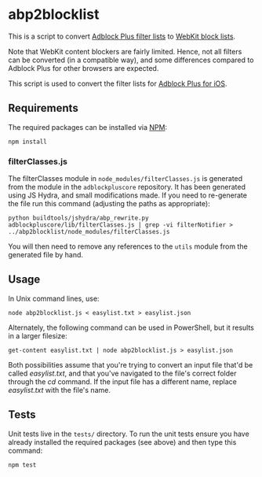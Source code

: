 # abp2blocklist

This is a script to convert [Adblock Plus filter lists](https://adblockplus.org/filters)
to [WebKit block lists](https://www.webkit.org/blog/3476/content-blockers-first-look/).

Note that WebKit content blockers are fairly limited. Hence, not all filters
can be converted (in a compatible way), and some differences compared to Adblock
Plus for other browsers are expected.

This script is used to convert the filter lists for
[Adblock Plus for iOS](https://adblockplus.org/releases/adblock-plus-10-for-ios-released).

## Requirements

The required packages can be installed via [NPM](https://npmjs.org):

```
npm install
```

### filterClasses.js

The filterClasses module in `node_modules/filterClasses.js` is generated from
the module in the `adblockpluscore` repository. It has been generated using
JS Hydra, and small modifications made. If you need to re-generate the file run
this command (adjusting the paths as appropriate):

```
python buildtools/jshydra/abp_rewrite.py adblockpluscore/lib/filterClasses.js | grep -vi filterNotifier > ../abp2blocklist/node_modules/filterClasses.js
```
You will then need to remove any references to the `utils` module from the
generated file by hand.


## Usage

In Unix command lines, use:
```
node abp2blocklist.js < easylist.txt > easylist.json
```

Alternately, the following command can be used in PowerShell, but it results in a larger filesize:

```
get-content easylist.txt | node abp2blocklist.js > easylist.json
```

Both possibilities assume that you're trying to convert an input file that'd be called _easylist.txt_, and that you've navigated to the file's correct folder through the _cd_ command. If the input file has a different name, replace _easylist.txt_ with the file's name.

## Tests

Unit tests live in the `tests/` directory. To run the unit tests ensure you have
already installed the required packages (see above) and then type this command:

```
npm test
```
